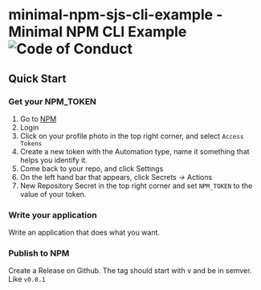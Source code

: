 # minimal-npm-sjs-cli-example - Minimal NPM CLI Example ![Code of Conduct](https://img.shields.io/badge/Code%20of%20Conduct-Scala-blue.svg)

## Quick Start

### Get your NPM_TOKEN

1. Go to [NPM](https://www.npmjs.com/)
2. Login
3. Click on your profile photo in the top right corner, and select `Access Tokens`
4. Create a new token with the Automation type, name it something that helps you identify it.
5. Come back to your repo, and click Settings
6. On the left hand bar that appears, click Secrets -> Actions
7. New Repository Secret in the top right corner and set `NPM_TOKEN` to the value of your token.

### Write your application

Write an application that does what you want.

### Publish to NPM

Create a Release on Github. The tag should start with v and be in semver. Like `v0.0.1`

